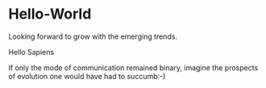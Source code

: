 # Hello-World
Looking forward to grow with the emerging trends.


Hello Sapiens

If only the mode of communication remained binary, imagine the prospects of evolution one would have had to succumb:-)

